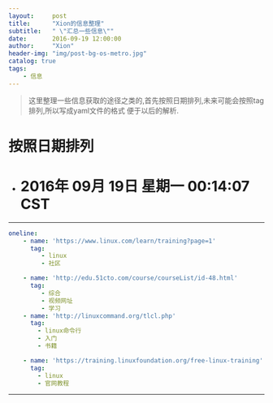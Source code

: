 ```yaml
---
layout:     post
title:      "Xion的信息整理"
subtitle:   " \"汇总一些信息\""
date:       2016-09-19 12:00:00
author:     "Xion"
header-img: "img/post-bg-os-metro.jpg"
catalog: true
tags:
    - 信息
---
```

>这里整理一些信息获取的途径之类的,首先按照日期排列,未来可能会按照tag排列,所以写成yaml文件的格式
> 便于以后的解析.

# 按照日期排列
- # 2016年 09月 19日 星期一 00:14:07 CST

---
```yaml
oneline:
    - name: 'https://www.linux.com/learn/training?page=1'
      tag:
         - linux
         - 社区

    - name: 'http://edu.51cto.com/course/courseList/id-48.html'
      tag:
         - 综合
         - 视频网址
         - 学习
    - name: 'http://linuxcommand.org/tlcl.php'
      tag:
        - linux命令行
        - 入门
        - 书籍

    - name: 'https://training.linuxfoundation.org/free-linux-training'
      tag:
        - linux
        - 官网教程
```
---
